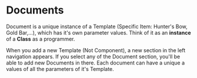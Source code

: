 # Documents

Document is a unique instance of a Template (Specific Item: Hunter's Bow, Gold Bar,...), which has it's own parameter values. Think of it as an **instance** of a **Class** as a programmer.

When you add a new Template (Not Component), a new section in the left navigation appears. If you select any of the Document section, you'll be able to add new Documents in there. Each document can have a unique a values of all the parameters of it's Template.  
